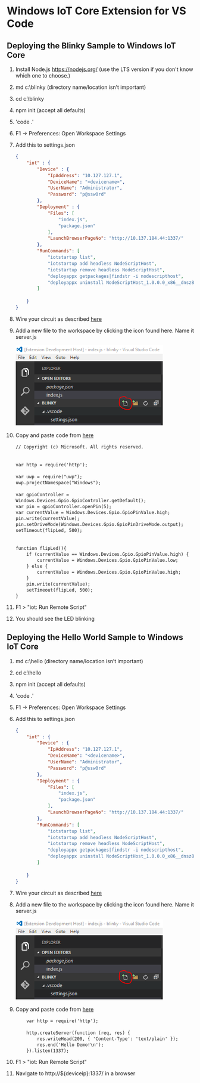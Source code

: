 # Windows IoT Core Extension for VS Code
## Deploying the Blinky Sample to Windows IoT Core
1. Install Node.js https://nodejs.org/ (use the LTS version if you don't know which one to choose.)
1. md c:\blinky (directory name/location isn’t important)
1. cd c:\blinky
1. npm init (accept all defaults)
1. 'code .'
1. F1 -> Preferences: Open Workspace Settings
1. Add this to settings.json

    ``` json
    {
        "iot" : {
            "Device" : {
                "IpAddress": "10.127.127.1",
                "DeviceName": "<devicename>",
                "UserName": "Administrator",
                "Password": "p@ssw0rd"
            },
            "Deployment" : {
                "Files": [
                    "index.js",
                    "package.json"
                ],
                "LaunchBrowserPageNo": "http://10.137.184.44:1337/"
            },
            "RunCommands": [
                "iotstartup list",
                "iotstartup add headless NodeScriptHost",
                "iotstartup remove headless NodeScriptHost",
                "deployappx getpackages|findstr -i nodescripthost",
                "deployappx uninstall NodeScriptHost_1.0.0.0_x86__dnsz84vs3g3zp"
            ]

        }
    }
    ```

1. Wire your circuit as described [here](https://developer.microsoft.com/en-us/windows/iot/win10/samples/blinky)
1. Add a new file to the workspace by clicking the icon found here. Name it server.js

    ![NewFile](images/NewFile.png)

1. Copy and paste code from [here](https://github.com/ms-iot/samples/blob/develop/BlinkyHeadless/node.js/NodeJsBlinky/server.js)

    ```   
    // Copyright (c) Microsoft. All rights reserved.


    var http = require('http');

    var uwp = require("uwp");
    uwp.projectNamespace("Windows");

    var gpioController = Windows.Devices.Gpio.GpioController.getDefault();
    var pin = gpioController.openPin(5);
    var currentValue = Windows.Devices.Gpio.GpioPinValue.high;
    pin.write(currentValue);
    pin.setDriveMode(Windows.Devices.Gpio.GpioPinDriveMode.output);
    setTimeout(flipLed, 500);


    function flipLed(){
        if (currentValue == Windows.Devices.Gpio.GpioPinValue.high) {
            currentValue = Windows.Devices.Gpio.GpioPinValue.low;
        } else {
            currentValue = Windows.Devices.Gpio.GpioPinValue.high;
        }
        pin.write(currentValue);
        setTimeout(flipLed, 500);
    }
    ```

1. F1 > "iot: Run Remote Script"
1. You should see the LED blinking

## Deploying the Hello World Sample to Windows IoT Core
1. md c:\hello (directory name/location isn’t important)
1. cd c:\hello
1. npm init (accept all defaults)
1. 'code .'
1. F1 -> Preferences: Open Workspace Settings
1. Add this to settings.json

    ``` json
    {
        "iot" : {
            "Device" : {
                "IpAddress": "10.127.127.1",
                "DeviceName": "<devicename>",
                "UserName": "Administrator",
                "Password": "p@ssw0rd"
            },
            "Deployment" : {
                "Files": [
                    "index.js",
                    "package.json"
                ],
                "LaunchBrowserPageNo": "http://10.137.184.44:1337/"
            },
            "RunCommands": [
                "iotstartup list",
                "iotstartup add headless NodeScriptHost",
                "iotstartup remove headless NodeScriptHost",
                "deployappx getpackages|findstr -i nodescripthost",
                "deployappx uninstall NodeScriptHost_1.0.0.0_x86__dnsz84vs3g3zp"
            ]

        }
    }
    ```

1. Wire your circuit as described [here](https://developer.microsoft.com/en-us/windows/iot/win10/samples/blinky)
1. Add a new file to the workspace by clicking the icon found here. Name it server.js

    ![NewFile](images/NewFile.png)

1. Copy and paste code from [here](https://github.com/ms-iot/samples/blob/develop/BlinkyHeadless/node.js/NodeJsBlinky/server.js)
    ```   
        var http = require('http');
        
        http.createServer(function (req, res) {
            res.writeHead(200, { 'Content-Type': 'text/plain' });
            res.end('Hello Demo!\n');
        }).listen(1337);
    ```

1. F1 > "iot: Run Remote Script"
1. Navigate to http://${deviceip}:1337/ in a browser
